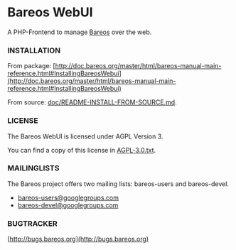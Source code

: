 
Bareos WebUI
============

A PHP-Frontend to manage [Bareos](http://www.bareos.org/) over the web.

### INSTALLATION

From package: [http://doc.bareos.org/master/html/bareos-manual-main-reference.html#InstallingBareosWebui](http://doc.bareos.org/master/html/bareos-manual-main-reference.html#InstallingBareosWebui)

From source: [doc/README-INSTALL-FROM-SOURCE.md](doc/README-INSTALL-FROM-SOURCE.md).

### LICENSE

The Bareos WebUI is licensed under AGPL Version 3.

You can find a copy of this license in [AGPL-3.0.txt](AGPL-3.0.txt).

### MAILINGLISTS

The Bareos project offers two mailing lists: bareos-users and bareos-devel.

 * bareos-users@googlegroups.com
 * bareos-devel@googlegroups.com

### BUGTRACKER

[http://bugs.bareos.org](http://bugs.bareos.org)
